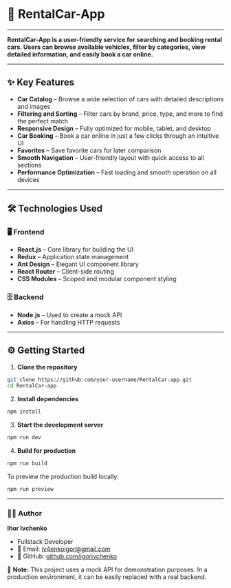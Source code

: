 # 🚗 RentalCar-App

---

**RentalCar-App is a user-friendly service for searching and booking rental
cars. Users can browse available vehicles, filter by categories, view detailed
information, and easily book a car online.**

---

<!-- prettier-ignore-start -->

## ✨ Key Features

- **Car Catalog** – Browse a wide selection of cars with detailed descriptions and images
- **Filtering and Sorting** – Filter cars by brand, price, type, and more to find the perfect match
- **Responsive Design** – Fully optimized for mobile, tablet, and desktop
- **Car Booking** – Book a car online in just a few clicks through an intuitive UI
- **Favorites** – Save favorite cars for later comparison
- **Smooth Navigation** – User-friendly layout with quick access to all sections
- **Performance Optimization** – Fast loading and smooth operation on all devices

<!-- prettier-ignore-end -->

---

## 🛠 Technologies Used

### 🖥 Frontend

- **React.js** – Core library for building the UI
- **Redux** – Application state management
- **Ant Design** – Elegant UI component library
- **React Router** – Client-side routing
- **CSS Modules** – Scoped and modular component styling

### 🗄️ Backend

- **Node.js** – Used to create a mock API
- **Axios** – For handling HTTP requests

---

## ⚙️ Getting Started

1. **Clone the repository**

```bash
git clone https://github.com/your-username/RentalCar-app.git
cd RentalCar-app
```

2. **Install dependencies**

```bash
npm install
```

3. **Start the development server**

```bash
npm run dev
```

4. **Build for production**

```bash
npm run build
```

To preview the production build locally:

```bash
npm run preview
```

---

### 👨‍💻 Author

**Ihor Ivchenko**

- Fullstack Developer
- 📧 Email: iv4enkoigor@gmail.com
- 📁 GitHub: [github.com/igorivchenko](https://github.com/igorivchenko)

📌 **Note:** This project uses a mock API for demonstration purposes. In a
production environment, it can be easily replaced with a real backend.
